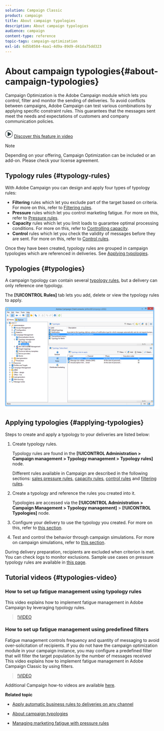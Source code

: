```yaml
---
solution: Campaign Classic
product: campaign
title: About campaign typologies
description: About campaign typologies
audience: campaign
content-type: reference
topic-tags: campaign-optimization
exl-id: 6d5b8584-4aa1-4d9a-89d9-d41da75dd323
---
```

# About campaign typologies{#about-campaign-typologies}

Campaign Optimization is the Adobe Campaign module which lets you control, filter and monitor the sending of deliveries. To avoid conflicts between campaigns, Adobe Campaign can test various combinations by applying specific constraint rules. This guarantees that the messages sent meet the needs and expectations of customers and company communication policies.

![](assets/do-not-localize/how-to-video.png) [Discover this feature in video](#typologies-video)

>[!NOTE]
>
>Depending on your offering, Campaign Optimization can be included or an add-on. Please check your license agreement.

## Typology rules {#typology-rules}

With Adobe Campaign you can design and apply four types of typology rules:

* **Filtering** rules which let you exclude part of the target based on criteria. For more on this, refer to [Filtering rules](../../campaign/using/filtering-rules.md).
* **Pressure** rules which let you control marketing fatigue. For more on this, refer to [Pressure rules](../../campaign/using/pressure-rules.md).
* **Capacity** rules which let you limit loads to guarantee optimal processing conditions. For more on this, refer to [Controlling capacity](../../campaign/using/consistency-rules.md#controlling-capacity).
* **Control** rules which let you check the validity of messages before they are sent. For more on this, refer to [Control rules](../../campaign/using/control-rules.md).

Once they have been created, typology rules are grouped in campaign typologies which are referenced in deliveries. See [Applying typologies](#applying-typologies).

## Typologies {#typologies}

A campaign typology can contain several [typology rules](#typology-rules), but a delivery can only reference one typology.

The **[!UICONTROL Rules]** tab lets you add, delete or view the typology rules to apply.

![](assets/campaign_opt_rules_tab.png)

## Applying typologies {#applying-typologies}

Steps to create and apply a typology to your deliveries are listed below:

1. Create typology rules.

   Typology rules are found in the **[!UICONTROL Administration > Campaign management > Typology management > Typology rules]** node.

   Different rules available in Campaign are described in the following sections: [sales pressure rules](../../campaign/using/pressure-rules.md), [capacity rules](../../campaign/using/consistency-rules.md#controlling-capacity), [control rules](../../campaign/using/control-rules.md) and [filtering rules](../../campaign/using/filtering-rules.md).

1. Create a typology and reference the rules you created into it.

   Typologies are accessed via the **[!UICONTROL Administration > Campaign Management > Typology management]** > **[!UICONTROL Typologies]** node. 

1. Configure your delivery to use the typology you created. For more on this, refer to [this section](../../campaign/using/applying-rules.md#applying-a-typology-to-a-delivery).
1. Test and control the behavior through campaign simulations. For more on campaign simulations, refer to [this section](../../campaign/using/campaign-simulations.md).

During delivery preparation, recipients are excluded when criterion is met. You can check logs to monitor exclusions. Sample use cases on pressure typology rules are available in [this page](../../campaign/using/pressure-rules.md#use-cases-on-pressure-rules).

## Tutorial videos {#typologies-video}

### How to set up fatigue management using typology rules

This video explains how to implement fatigue management in Adobe Campaign by leveraging typology rules.

>[!VIDEO](https://video.tv.adobe.com/v/25090?quality=12)

### How to set up fatigue management using predefined filters

Fatigue management controls frequency and quantity of messaging to avoid over-solicitation of recipients. If you do not have the campaign optimization module in your campaign instance, you may configure a predefined filter that will filter the target population by the number of messages received
This video explains how to implement fatigue management in Adobe Campaign Classic by using filters.

>[!VIDEO](https://video.tv.adobe.com/v/25091?quality=12)

Additional Campaign how-to videos are available [here](https://experienceleague.adobe.com/docs/campaign-classic-learn/tutorials/overview.html).

**Related topic**

* [Apply automatic business rules to deliveries on any channel](https://helpx.adobe.com/campaign/kb/simplifying-campaign-management-acc.html#Applyautomaticbusinessrulestodeliveriesonanychannel)

* [About campaign typologies](../../campaign/using/pressure-rules.md)

* [Managing marketing fatigue with pressure rules](https://docs.adobe.com/content/help/en/campaign-classic/using/orchestrating-campaigns/campaign-optimization/pressure-rules.html)
